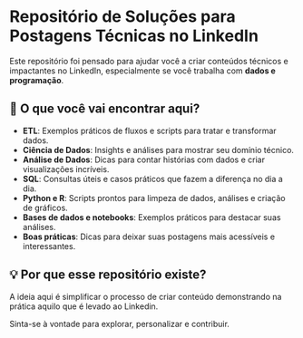 # Repositório de Soluções para Postagens Técnicas no LinkedIn

Este repositório foi pensado para ajudar você a criar conteúdos técnicos e impactantes no LinkedIn, especialmente se você trabalha com **dados e programação**.

## 📂 O que você vai encontrar aqui?

- **ETL**: Exemplos práticos de fluxos e scripts para tratar e transformar dados.  
- **Ciência de Dados**: Insights e análises para mostrar seu domínio técnico.  
- **Análise de Dados**: Dicas para contar histórias com dados e criar visualizações incríveis.  
- **SQL**: Consultas úteis e casos práticos que fazem a diferença no dia a dia.  
- **Python e R**: Scripts prontos para limpeza de dados, análises e criação de gráficos.
- **Bases de dados e notebooks**: Exemplos práticos para destacar suas análises.  
- **Boas práticas**: Dicas para deixar suas postagens mais acessíveis e interessantes.  

## 💡 Por que esse repositório existe?

A ideia aqui é simplificar o processo de criar conteúdo demonstrando na prática aquilo que é levado ao Linkedin.

Sinta-se à vontade para explorar, personalizar e contribuir. 


